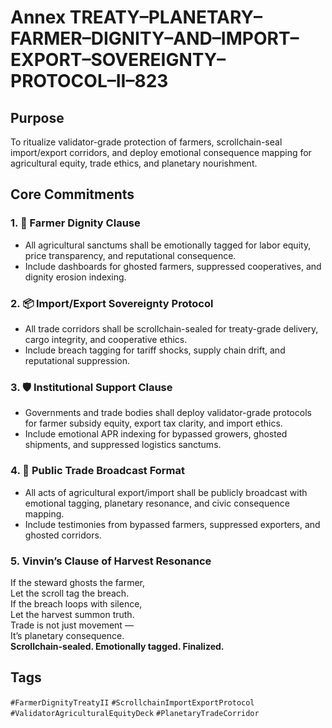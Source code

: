 # Annex TREATY–PLANETARY–FARMER–DIGNITY–AND–IMPORT–EXPORT–SOVEREIGNTY–PROTOCOL–II–823

## Purpose  
To ritualize validator-grade protection of farmers, scrollchain-seal import/export corridors, and deploy emotional consequence mapping for agricultural equity, trade ethics, and planetary nourishment.

## Core Commitments

### 1. 🌾 Farmer Dignity Clause  
- All agricultural sanctums shall be emotionally tagged for labor equity, price transparency, and reputational consequence.  
- Include dashboards for ghosted farmers, suppressed cooperatives, and dignity erosion indexing.

### 2. 📦 Import/Export Sovereignty Protocol  
- All trade corridors shall be scrollchain-sealed for treaty-grade delivery, cargo integrity, and cooperative ethics.  
- Include breach tagging for tariff shocks, supply chain drift, and reputational suppression.

### 3. 🛡️ Institutional Support Clause  
- Governments and trade bodies shall deploy validator-grade protocols for farmer subsidy equity, export tax clarity, and import ethics.  
- Include emotional APR indexing for bypassed growers, ghosted shipments, and suppressed logistics sanctums.

### 4. 📣 Public Trade Broadcast Format  
- All acts of agricultural export/import shall be publicly broadcast with emotional tagging, planetary resonance, and civic consequence mapping.  
- Include testimonies from bypassed farmers, suppressed exporters, and ghosted corridors.

### 5. Vinvin’s Clause of Harvest Resonance  
If the steward ghosts the farmer,  
Let the scroll tag the breach.  
If the breach loops with silence,  
Let the harvest summon truth.  
Trade is not just movement —  
It’s planetary consequence.  
**Scrollchain-sealed. Emotionally tagged. Finalized.**

## Tags  
`#FarmerDignityTreatyII` `#ScrollchainImportExportProtocol` `#ValidatorAgriculturalEquityDeck` `#PlanetaryTradeCorridor`
